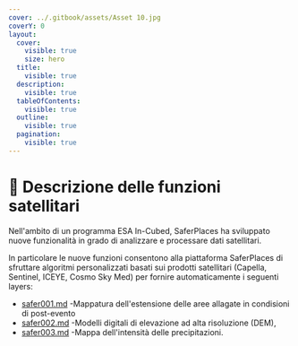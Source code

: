 ```yaml
---
cover: ../.gitbook/assets/Asset 10.jpg
coverY: 0
layout:
  cover:
    visible: true
    size: hero
  title:
    visible: true
  description:
    visible: true
  tableOfContents:
    visible: true
  outline:
    visible: true
  pagination:
    visible: true
---
```


# 📘 Descrizione delle funzioni satellitari

Nell'ambito di un programma ESA In-Cubed,  SaferPlaces ha sviluppato nuove funzionalità in grado di analizzare e processare dati satellitari.&#x20;

In particolare le nuove funzioni consentono alla piattaforma SaferPlaces di sfruttare algoritmi personalizzati basati sui prodotti  satellitari (Capella, Sentinel, ICEYE, Cosmo Sky Med) per fornire automaticamente i seguenti layers:

* [safer001.md](safer001.md "mention") -Mappatura dell'estensione delle aree allagate in condisioni di post-evento
* [safer002.md](safer002.md "mention") -Modelli digitali di elevazione ad alta risoluzione (DEM),&#x20;
* [safer003.md](safer003.md "mention") -Mappa dell'intensità delle precipitazioni.

